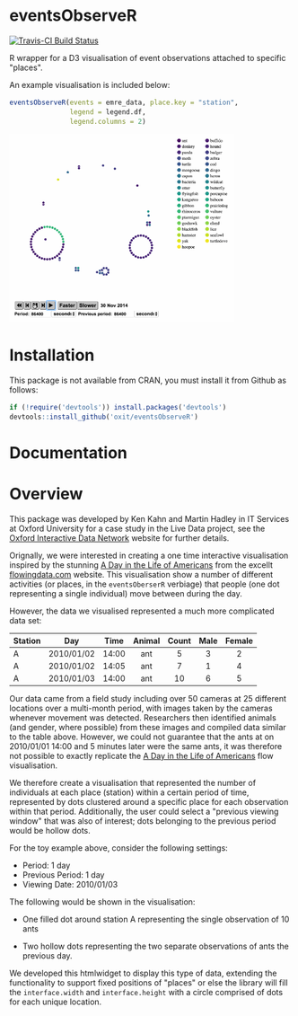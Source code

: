 # eventsObserveR

[![Travis-CI Build Status](https://travis-ci.org/ox-it/eventsObserveR.svg?branch=master)](https://travis-ci.org/ox-it/eventsObserveR)

R wrapper for a D3 visualisation of event observations attached to specific "places".

An example visualisation is included below:

```r
eventsObserveR(events = emre_data, place.key = "station",
               legend = legend.df,
               legend.columns = 2)
```

<img src="/vignettes/eventsObserver.gif" width="400px"></img>

# Installation

This package is not available from CRAN, you must install it from Github as follows:

```r
if (!require('devtools')) install.packages('devtools')
devtools::install_github('oxit/eventsObserveR')
```

# Documentation

<!-- Write me! !-->



# Overview


This package was developed by Ken Kahn and Martin Hadley in IT Services at Oxford University for a case study in the Live Data project, see the [Oxford Interactive Data Network](idn.web.ox.ac.uk) website for further details.

Orignally, we were interested in creating a one time interactive visualisation inspired by the stunning [A Day in the Life of Americans](https://flowingdata.com/2015/12/15/a-day-in-the-life-of-americans/) from the excellt [flowingdata.com](flowingdata.com) website. This visualisation show a number of different activities (or places, in the `eventsOberserR` verbiage) that people (one dot representing a single individual) move between during the day.

However, the data we visualised represented a much more complicated data set:

| Station  |     Day    |  Time | Animal | Count | Male  | Female | 
| -------| :--------: | :----:|:------:| :----:| :----:| :----: |
| A      | 2010/01/02 | 14:00 | ant    |   5   |   3   |   2    |
| A      | 2010/01/02 | 14:05 | ant    |   7   |   1   |   4    |
| A      | 2010/01/03 | 14:00 | ant    |   10  |   6   |   5    |

Our data came from a field study including over 50 cameras at 25 different locations over a multi-month period, with images taken by the cameras whenever movement was detected. Researchers then identified animals (and gender, where possible) from these images and compiled data similar to the table above. However, we could not guarantee that the ants at on 2010/01/01 14:00 and 5 minutes later were the same ants, it was therefore not possible to exactly replicate the [A Day in the Life of Americans](https://flowingdata.com/2015/12/15/a-day-in-the-life-of-americans/) flow visualisation.

We therefore create a visualisation that represented the number of individuals at each place (station) within a certain period of time, represented by dots clustered around a specific place for each observation within that period. Additionally, the user could select a "previous viewing window" that was also of interest; dots belonging to the previous period would be hollow dots.

For the toy example above, consider the following settings:

- Period: 1 day
- Previous Period: 1 day
- Viewing Date: 2010/01/03

The following would be shown in the visualisation:

- One filled dot around station A representing the single observation of 10 ants

- Two hollow dots representing the two separate observations of ants the previous day.

We developed this htmlwidget to display this type of data, extending the functionality to support fixed positions of "places" or else the library will fill the `interface.width` and `interface.height` with a circle comprised of dots for each unique location.





